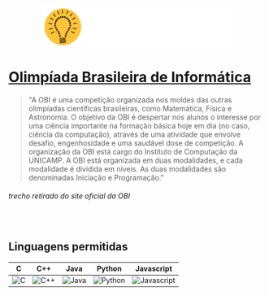 <p align="center">
  <img width="375px" src="../docs/imagens/obi/logo-obi2021.svg"/> 
</p>

# [**Olimpíada Brasileira de Informática**](https://olimpiada.ic.unicamp.br/info/)
> "A OBI é uma competição organizada nos moldes das outras olimpíadas científicas brasileiras, como Matemática, Física e Astronomia. O objetivo da OBI é despertar nos alunos o interesse por uma ciência importante na formação básica hoje em dia (no caso, ciência da computação), através de uma atividade que envolve desafio, engenhosidade e uma saudável dose de competição. A organização da OBI está cargo do Instituto de Computação da UNICAMP. A OBI está organizada em duas modalidades, e cada modalidade é dividida em níveis. As duas modalidades são denominadas Iniciação e Programação."
###### trecho retirado do site oficial da OBI
<br/>

## Linguagens permitidas
| C | C++ | Java | Python | Javascript |
|:---:|:---:|:---:|:---:|:---:|
| <img width="100px" alt="C" src="../docs/recursos/ícones/c.svg"> | <img width="100px" alt="C++" src="../docs/recursos/ícones/c++.svg"> | <img width="100px" alt="Java" src="../docs/recursos/ícones/java.svg"> | <img width="100px" alt="Python" src="../docs/recursos/ícones/python.svg"> | <img width="100px" alt="Javascript" src="../docs/recursos/ícones/javascript.svg"> 
